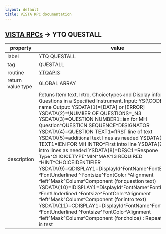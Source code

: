 ```yaml
---
layout: default
title: VISTA RPC documentation
---
```




## [VISTA RPCs](TableOfContent.md) &#8594; YTQ QUESTALL 

 property | value 
--- | --- 
 label | YTQ QUESTALL
 tag | QUESTALL
 routine | [YTQAPI3](http://code.osehra.org/dox/Routine_YTQAPI3_source.html)
 return value type | GLOBAL ARRAY
 description | Retuns Item text, Intro, Choicetypes and Display information for all Questions in a Specified Instrument. Input: YS(\CODE\):As test name Output: YSDATA(1)=[DATA] or [ERROR]        YSDATA(2)=\NUMBER OF QUESTIONS=\_N3        YSDATA(3)=QUESTION NUMBER1=ien for MH Question^QUESTION                   SEQUENCE^DESIGNATOR         YSDATA(4)=QUESTION TEXT1=fIRST line of text        YSDATA(5)=additional text lines as needed        YSDATA(6)=INTRO TEXT1=IEN FOR MH INTRO^First intro line        YSDATA(7)=additional intro lines as needed        YSDATA(8)=DESC1=Respone Type^CHOICETYPE^MIN^MAX^IS REQUIRED                ^HINT^CHOICEIDENTIFIER         YSDATA(9)=QDISPLAY1=DisplayId^FontName^FontBold^FontItalic                  ^FontUnderlined ^ Fontsize^FontColor ^Alignment                  ^left^Mask^Colums^Component (for question text)        YSDATA(10)=IDISPLAY1=DisplayId^FontName^FontBold^FontItalic                  ^FontUnderlined ^Fontsize^FontColor^Alignment                  ^left^Mask^Colums^Component (for intro text)        YSDATA(11)=CDISPLAY1=DisplayId^FontName^FontBold^FontItalic                   ^FontUnderlined ^Fontsize^FontColor^Alignment                   ^left^Mask^Colums^Component (for choice)        :        Repeat for each item in test